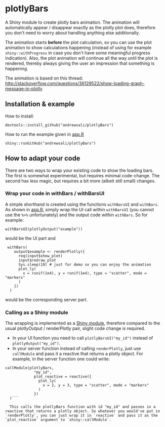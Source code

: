 # plotlyBars

A Shiny module to create plotly bars animation. The animation will automatically appear / disappear exactly as the plotly plot does,
therefore you don't need to worry about handling anything else additionally.

The animation starts __before__ the plot calculation, so you can use the plot animation to show calculations happening (instead of using for example `shiny::withProgress` in case you don't have some meaningful progress indication). Also, the plot animation will continue all the way until the plot is rendered, thereby always giving the user an impression that something is happening.

The animation is based on this thread: http://stackoverflow.com/questions/36129522/show-loading-graph-message-in-plotly

## Installation & example

How to install: 

`
devtools::install_github("andrewsali/plotlyBars")
`

How to run the example given in [app.R](app.R)

`
shiny::runGitHub("andrewsali/plotlyBars")
`
## How to adapt your code

There are two ways to wrap your existing code to show the loading bars. The first is somewhat experimental, but requires minimal code-change. The second has less magic, but requires a bit more (albeit still small) changes.

### Wrap your code in withBars / withBarsUI

A simple shorthand is created using the functions `withBarsUI` and `withBars`. As shown in [app.R](app.R), simply wrap the UI call within `withBarsUI` (you cannot use the `%>%` unfortunately) and the output code within `withBars`. So for example:

```
withBarsUI(plotlyOutput("example"))
```

 would be the UI part and 
 
```
 withBars(
    output$example <- renderPlotly({
      req(input$show_plot)
      input$redraw_plot
      Sys.sleep(10) # just for demo so you can enjoy the animation
      plot_ly(
        x = runif(1e4), y = runif(1e4), type = "scatter", mode = "markers"
      )
    })
  )
```

would be the corresponding server part.

### Calling as a Shiny module

The wrapping is implemented as a [Shiny module](https://shiny.rstudio.com/articles/modules.html), therefore compared to the usual plotlyOutput / renderPlotly pair, slight code change is required. 

* In your UI function you need to call `plotlyBarsUI("my_id")` instead of `plotlyOutput("my_id")`.
* In your server function instead of calling `renderPlotly`, just use `callModule` and pass it a reactive that returns a plotly object. For example, in the server function one could write:
```
callModule(plotlyBars,
             "my_id",
             plot_reactive = reactive({
               plot_ly(
                 x = 2, y = 3, type = "scatter", mode = "markers"
               )
             })
  )```
  
  This calls the plotlyBars function with id "my_id" and passes in a reactive that returns a plotly object. So whatever you would've put in `renderPlotly`, you can just wrap it in `reactive` and pass it as the `plot_reactive` argument to `shiny::callModule`.
